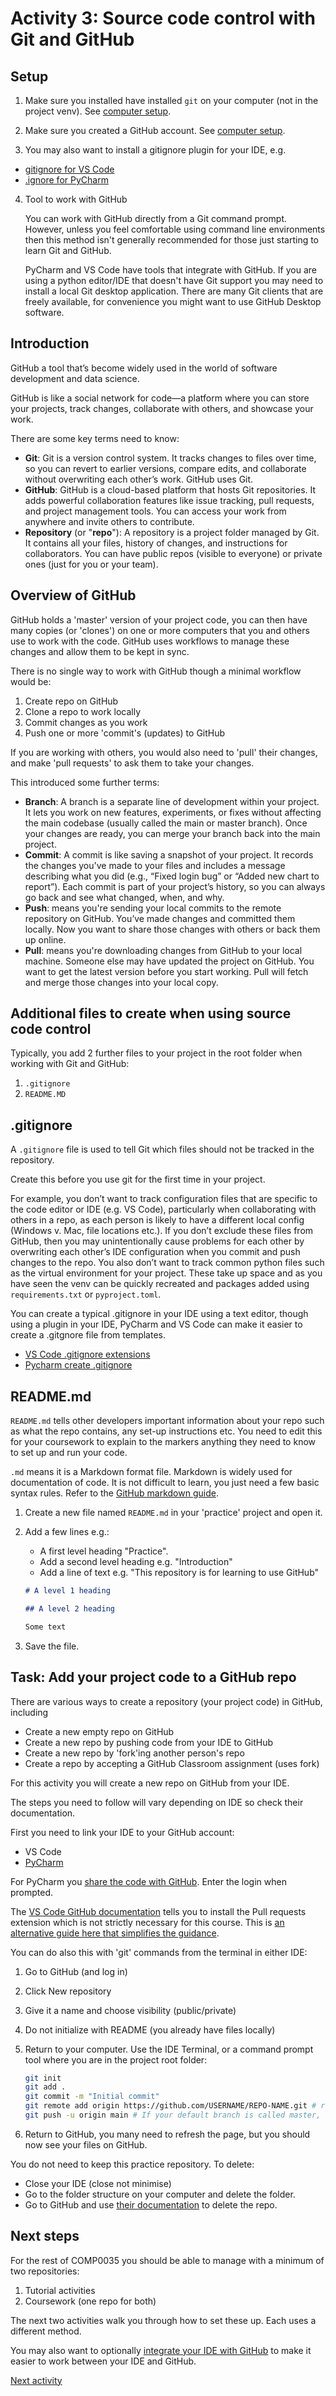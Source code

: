# Activity 3: Source code control with Git and GitHub

## Setup

1. Make sure you installed have installed `git` on your computer (not in the project venv).
   See [computer setup](6-opt-computer_setup.md).

2. Make sure you created a GitHub account. See [computer setup](6-opt-computer_setup.md).

3. You may also want to install a gitignore plugin for your IDE, e.g.

- [gitignore for VS Code](https://marketplace.visualstudio.com/items?itemName=codezombiech.gitignore)
- [.ignore for PyCharm](https://plugins.jetbrains.com/plugin/7495--ignore)

4. Tool to work with GitHub

   You can work with GitHub directly from a Git command prompt. However, unless you feel comfortable using command line
   environments then this method isn't generally recommended for those just starting to learn Git and GitHub.

   PyCharm and VS Code have tools that integrate with GitHub. If you are using a python editor/IDE that doesn't have Git
   support you may need to install a local Git desktop application. There are many Git clients that are freely
   available,
   for convenience you might want to use GitHub Desktop software.

## Introduction

GitHub a tool that’s become widely used in the world of software development and data science.

GitHub is like a social network for code—a platform where you can store your projects, track changes, collaborate
with others, and showcase your work.

There are some key terms need to know:

- **Git**: Git is a version control system. It tracks changes to files over time, so you can revert to earlier versions,
  compare edits, and collaborate without overwriting each other’s work. GitHub uses Git.
- **GitHub**: GitHub is a cloud-based platform that hosts Git repositories. It adds powerful collaboration features like
  issue tracking, pull requests, and project management tools. You can access your work from anywhere and invite others
  to contribute.
- **Repository** (or "**repo**"): A repository is a project folder managed by Git. It contains all your files, history
  of changes, and instructions for collaborators. You can have public repos (visible to everyone) or private ones (just
  for you or your team).

## Overview of GitHub

GitHub holds a 'master' version of your project code, you can then have many copies (or 'clones') on one or more
computers that you and others use to work with the code. GitHub uses workflows to manage these changes and allow them to
be kept in sync.

There is no single way to work with GitHub though a minimal workflow would be:

1. Create repo on GitHub
2. Clone a repo to work locally
3. Commit changes as you work
4. Push one or more 'commit's (updates) to GitHub

If you are working with others, you would also need to 'pull' their changes, and make 'pull requests' to ask them to
take your changes.

This introduced some further terms:

- **Branch**: A branch is a separate line of development within your project. It lets you work on new features,
  experiments, or fixes without affecting the main codebase (usually called the main or master branch). Once your
  changes are ready, you can merge your branch back into the main project.
- **Commit**: A commit is like saving a snapshot of your project. It records the changes you've made to your files and
  includes a message describing what you did (e.g., “Fixed login bug” or “Added new chart to report”). Each commit is
  part of your project’s history, so you can always go back and see what changed, when, and why.
- **Push**: means you're sending your local commits to the remote repository on GitHub. You’ve made changes and
  committed them locally. Now you want to share those changes with others or back them up online.
- **Pull**: means you're downloading changes from GitHub to your local machine. Someone else may have updated the
  project on GitHub. You want to get the latest version before you start working. Pull will fetch and merge those
  changes into your local copy.

## Additional files to create when using source code control

Typically, you add 2 further files to your project in the root folder when working with Git and GitHub:

1. `.gitignore`
2. `README.MD`

## .gitignore

A `.gitignore` file is used to tell Git which files should not be tracked in the repository.

Create this before you use git for the first time in your project.

For example, you don’t want to track configuration files that are specific to the code
editor or IDE (e.g. VS Code), particularly when collaborating with others in a repo, as each person is likely to have a
different local config (Windows v. Mac, file locations etc.). If you don’t exclude these files from GitHub, then you may
unintentionally cause problems for each other by overwriting each other’s IDE configuration when you commit and push
changes to the repo. You also don’t want to track common python files such as the virtual environment for your project.
These take up space and as you have seen the venv can be quickly recreated and packages added using `requirements.txt`
or `pyproject.toml`.

You can create a typical .gitignore in your IDE using a text editor, though using a plugin in your IDE, PyCharm and VS
Code can make it easier to create a .gitgnore file from
templates.

- [VS Code .gitignore extensions](https://code.visualstudio.com/docs/editor/versioncontrol#_scm-provider-extensions)
- [Pycharm create .gitignore](https://www.jetbrains.com/help/pycharm/set-up-a-git-repository.html#ignore-files)

## README.md

`README.md` tells other developers important information about your repo such as what the repo contains, any set-up
instructions etc. You need to edit this for your coursework to explain to the markers anything they need to know to
set up and run your code.

`.md` means it is a Markdown format file. Markdown is widely used for documentation of code. It is not difficult to
learn, you just need a few basic syntax rules. Refer to
the [GitHub markdown guide](https://docs.github.com/en/get-started/writing-on-github/getting-started-with-writing-and-formatting-on-github/basic-writing-and-formatting-syntax).

1. Create a new file named `README.md` in your 'practice' project and open it.
2. Add a few lines e.g.:

    - A first level heading "Practice".
    - Add a second level heading e.g. "Introduction"
    - Add a line of text e.g. "This repository is for learning to use GitHub"

   ```markdown
   # A level 1 heading

   ## A level 2 heading

   Some text
   ```
3. Save the file.

## Task: Add your project code to a GitHub repo

There are various ways to create a repository (your project code) in GitHub, including

- Create a new empty repo on GitHub
- Create a new repo by pushing code from your IDE to GitHub
- Create a new repo by 'fork'ing another person's repo
- Create a repo by accepting a GitHub Classroom assignment (uses fork)

For this activity you will create a new repo on GitHub from your IDE.

The steps you need to follow will vary depending on IDE so check their documentation.

First you need to link your IDE to your GitHub account:

- VS Code
- [PyCharm](https://www.jetbrains.com/help/pycharm/github.html)

For PyCharm
you [share the code with GitHub](https://www.jetbrains.com/help/pycharm/manage-projects-hosted-on-github.html#share-on-GitHub).
Enter the login when prompted.

The [VS Code GitHub documentation](https://code.visualstudio.com/docs/editor/github) tells you to install the Pull
requests extension which is not strictly necessary for this course. This
is [an alternative guide here that simplifies the guidance](https://graphite.dev/guides/how-to-push-code-from-vscode-to-github).

You can do also this with 'git' commands from the terminal in either IDE:

1. Go to GitHub (and log in)
2. Click New repository
3. Give it a name and choose visibility (public/private)
4. Do not initialize with README (you already have files locally)
5. Return to your computer. Use the IDE Terminal, or a command prompt tool where you are in the project root folder:

    ```bash
    git init
    git add .
    git commit -m "Initial commit"
    git remote add origin https://github.com/USERNAME/REPO-NAME.git # replace USERNAME and REPO-NAME with your GitHub username and repo name 
    git push -u origin main # If your default branch is called master, use master instead of main.
    ```
6. Return to GitHub, you many need to refresh the page, but you should now see your files on GitHub.

You do not need to keep this practice repository. To delete:

- Close your IDE (close not minimise)
- Go to the folder structure on your computer and delete the folder.
- Go to GitHub and
  use [their documentation](https://docs.github.com/en/repositories/creating-and-managing-repositories/deleting-a-repository)
  to delete the repo.

## Next steps

For the rest of COMP0035 you should be able to manage with a minimum of two repositories:

1. Tutorial activities
2. Coursework (one repo for both)

The next two activities walk you through how to set these up. Each uses a different method.

You may also want to optionally [integrate your IDE with GitHub](7-opt-integrate-IDE-GitHub.md) to make it easier to
work between your IDE and GitHub.

[Next activity](4-activities-repo.md)